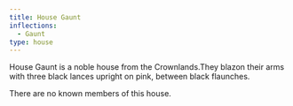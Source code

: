 ```yaml
---
title: House Gaunt
inflections:
  - Gaunt
type: house
---
```


House Gaunt is a noble house from the Crownlands.They blazon their arms with three black lances upright on pink, between black flaunches.

There are no known members of this house.




